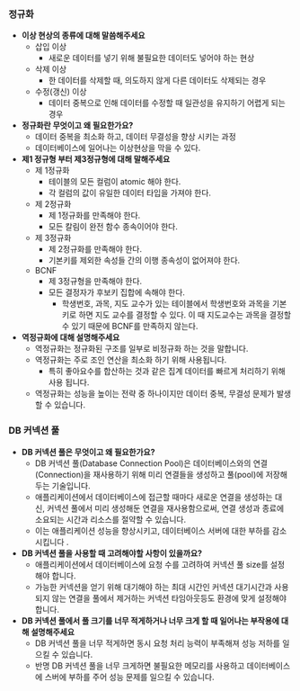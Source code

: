 
### 정규화
- **이상 현상의 종류에 대해 말씀해주세요**
	- 삽입 이상
		- 새로운 데이터를 넣기 위해 불필요한 데이터도 넣어야 하는 현상
	- 삭제 이상
		- 한 데이터를 삭제할 때, 의도하지 않게 다른 데이터도 삭제되는 경우
	- 수정(갱신) 이상
		- 데이터 중복으로 인해 데이터를 수정할 때 일관성을 유지하기 어렵게  되는 경우 
- **정규화란 무엇이고 왜 필요한가요?**
	- 데이터 중복을 최소화 하고, 데이터 무결성을 향상 시키는 과정
	- 데이터베이스에 일어나는 이상현상을 막을 수 있다.
- **제1 정규형 부터 제3정규형에 대해 말해주세요**
	- 제 1정규화
		- 테이블의 모든 컬럼이 atomic 해야 한다.
		- 각 컬럼의 값이 유일한 데이터 타입을 가져야 한다.
	- 제 2정규화
		- 제 1정규화를 만족해야 한다.
		- 모든 칼림이 완전 함수 종속이어야 한다.
	- 제 3정규화
		- 제 2정규화를 만족해야 한다.
		- 기본키를 제외한 속성들 간의 이행 종속성이 없어져야 한다.
	- BCNF
		- 제 3정규형을 만족해야 한다.
		- 모든 결정자가 후보키 집합에 속해야 한다.
			-  학생번호, 과목, 지도 교수가 있는 테이블에서 학생번호와 과목을 기본키로 하면 지도 교수를 결정할 수 있다. 이 때 지도교수는 과목을 결정할 수 있기 때문에 BCNF를 만족하지 않는다. 
- **역정규화에 대해 설명해주세요**
	- 역정규화는 정규화된 구조를 일부로 비정규화 하는 것을 말합니다.
	- 역정규화는 주로 조인 연산을 최소화 하기 위해 사용됩니다.
		- 특히 좋아요수를 합산하는 것과 같은 집계 데이터를 빠르게 처리하기 위해 사용 됩니다.
	- 역정규화는 성능을 높이는 전략 중 하나이지만 데이터 중복, 무결성 문제가 발생할 수 있습니다.


### DB 커넥션 풀
- **DB 커넥션 풀은 무엇이고 왜 필요한가요?**
	- DB 커넥션 풀(Database Connection Pool)은 데이터베이스와의 연결(Connection)을 재사용하기 위해 미리 연결들을 생성하고 풀(pool)에 저장해두는 기술입니다.
	- 애플리케이션에서 데이터베이스에 접근할 때마다 새로운 연결을 생성하는 대신, 커넥션 풀에서 미리 생성해둔 연결을 재사용함으로써, 연결 생성과 종료에 소요되는 시간과 리소스를 절약할 수 있습니다. 
	- 이는 애플리케이션 성능을 향상시키고, 데이터베이스 서버에 대한 부하를 감소시킵니다 .
- **DB 커넥션 풀을 사용할 때 고려해야할 사항이 있을까요?**
	- 애플리케이션에서 데이터베이스에 요청 수를 고려하여 커넥션 풀 size를 설정해야 합니다. 
	- 가능한 커넥션을 얻기 위해 대기해야 하는 최대 시간인 커넥션 대기시간과 사용되지 않는 연결을 풀에서 제거하는 커넥션 타임아웃등도 환경에 맞게 설정해야 합니다.
- **DB 커넥션 풀에서 풀 크기를 너무 적게하거나 너무 크게 할 때 일어나는 부작용에 대해 설명해주세요**
	- DB 커넥션 풀을 너무 적게하면 동시 요청 처리 능력이 부족해져 성능 저하를 일으킬 수 있습니다.
	- 반명 DB 커넥션 풀을 너무 크게하면 불필요한 메모리를 사용하고 데이터베이스에 스버에 부하를 주어 성능 문제를 일으킬 수 있습니다. 